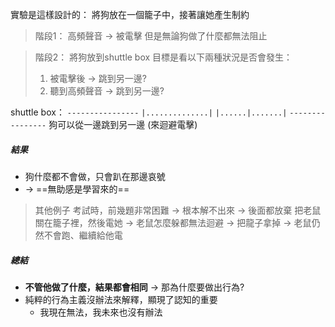 實驗是這樣設計的：
將狗放在一個籠子中，接著讓她產生制約
> 階段1：
> 高頻聲音 -> 被電擊
> 但是無論狗做了什麼都無法阻止

> 階段2：
> 將狗放到shuttle box
> 目標是看以下兩種狀況是否會發生：
> 1. 被電擊後 -> 跳到另一邊?
> 2. 聽到高頻聲音 -> 跳到另一邊?
> 
shuttle box：
`----------------`
`|..............|`
`|......|.......|`
`----------------`
狗可以從一邊跳到另一邊 (來迴避電擊)


##### 結果
- 狗什麼都不會做，只會趴在那邊哀號
- -> ==無助感是學習來的==

>其他例子
>考試時，前幾題非常困難 -> 根本解不出來 -> 後面都放棄
>把老鼠關在籠子裡，然後電她 -> 老鼠怎麼躲都無法迴避 
>-> 把龍子拿掉 -> 老鼠仍然不會跑、繼續給他電

##### 總結
- __不管他做了什麼，結果都會相同__ ->  那為什麼要做出行為?
- 純粹的行為主義沒辦法來解釋，顯現了認知的重要
	-	我現在無法，我未來也沒有辦法
